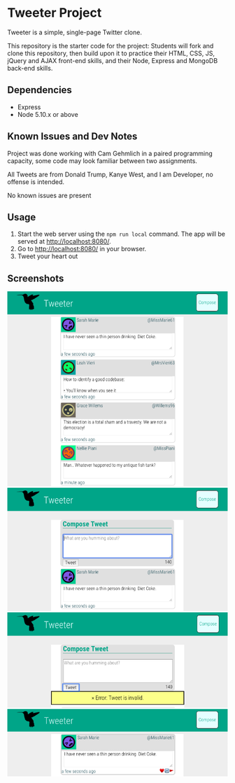 # Tweeter Project

Tweeter is a simple, single-page Twitter clone.

This repository is the starter code for the project: Students will fork and clone this repository, then build upon it to practice their HTML, CSS, JS, jQuery and AJAX front-end skills, and their Node, Express and MongoDB back-end skills.

## Dependencies
- Express
- Node 5.10.x or above

## Known Issues and Dev Notes
Project was done working with Cam Gehmlich in a paired programming capacity, some code may look familiar between two assignments. 

All Tweets are from Donald Trump, Kanye West, and I am Developer, no offense is intended. 

No known issues are present

## Usage
1. Start the web server using the `npm run local` command. The app will be served at <http://localhost:8080/>.
2. Go to <http://localhost:8080/> in your browser.
3. Tweet your heart out

## Screenshots

!["Main Page"](https://github.com/jshaw990/tweeter/blob/master/Screenshots/Main.png?raw=true)
!["Compose"](https://github.com/jshaw990/tweeter/blob/master/Screenshots/Compose.png?raw=true)
!["Error"](https://github.com/jshaw990/tweeter/blob/master/Screenshots/Error.png?raw=true)
!["Like, ReTweet, Flag"](https://github.com/jshaw990/tweeter/blob/master/Screenshots/Like%20ReTweet%20Flag.png?raw=true)
